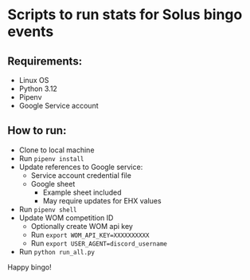 # Scripts to run stats for Solus bingo events

## Requirements:
- Linux OS 
- Python 3.12
- Pipenv
- Google Service account

## How to run:
- Clone to local machine
- Run ```pipenv install```
- Update references to Google service:
    - Service account credential file
    - Google sheet
        - Example sheet included
        - May require updates for EHX values
- Run ```pipenv shell```
- Update WOM competition ID 
    - Optionally create WOM api key
    - Run ```export WOM_API_KEY=XXXXXXXXXX```
    - Run ```export USER_AGENT=discord_username```
- Run ```python run_all.py```

Happy bingo!

